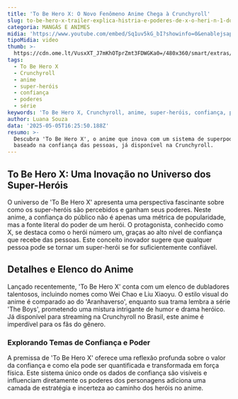 ```yaml
---
title: 'To Be Hero X: O Novo Fenômeno Anime Chega à Crunchyroll'
slug: to-be-hero-x-trailer-explica-histria-e-poderes-de-x-o-heri-n-1-do-anime
categoria: MANGÁS E ANIMES
midia: 'https://www.youtube.com/embed/Sq1uv5kG_bI?showinfo=0&enablejsapi=1'
tipoMidia: video
thumb: >-
  https://cdn.ome.lt/VusxXT_J7mKhOTprZmt3FDWGKa0=/480x360/smart/extras/conteudos/omelete_THUMB_-_2025-05-05T130433.828.png
tags:
  - To Be Hero X
  - Crunchyroll
  - anime
  - super-heróis
  - confiança
  - poderes
  - série
keywords: 'To Be Hero X, Crunchyroll, anime, super-heróis, confiança, poderes, série'
author: Luana Souza
data: '2025-05-05T16:25:50.188Z'
resumo: >-
  Descubra 'To Be Hero X', o anime que inova com um sistema de superpoderes
  baseado na confiança das pessoas, já disponível na Crunchyroll.
---
```


## To Be Hero X: Uma Inovação no Universo dos Super-Heróis

O universo de 'To Be Hero X' apresenta uma perspectiva fascinante sobre como os super-heróis são percebidos e ganham seus poderes. Neste anime, a confiança do público não é apenas uma métrica de popularidade, mas a fonte literal do poder de um herói. O protagonista, conhecido como X, se destaca como o herói número um, graças ao alto nível de confiança que recebe das pessoas. Este conceito inovador sugere que qualquer pessoa pode se tornar um super-herói se for suficientemente confiável.

## Detalhes e Elenco do Anime

Lançado recentemente, 'To Be Hero X' conta com um elenco de dubladores talentosos, incluindo nomes como Wei Chao e Liu Xiaoyu. O estilo visual do anime é comparado ao do 'Aranhaverso', enquanto sua trama lembra a série 'The Boys', prometendo uma mistura intrigante de humor e drama heróico. Já disponível para streaming na Crunchyroll no Brasil, este anime é imperdível para os fãs do gênero.

### Explorando Temas de Confiança e Poder

A premissa de 'To Be Hero X' oferece uma reflexão profunda sobre o valor da confiança e como ela pode ser quantificada e transformada em força física. Este sistema único onde os dados de confiança são visíveis e influenciam diretamente os poderes dos personagens adiciona uma camada de estratégia e incerteza ao caminho dos heróis no anime.
